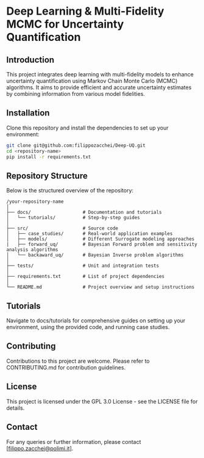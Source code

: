 # Deep Learning & Multi-Fidelity MCMC for Uncertainty Quantification

## Introduction
This project integrates deep learning with multi-fidelity models to enhance uncertainty quantification using Markov Chain Monte Carlo (MCMC) algorithms. It aims to provide efficient and accurate uncertainty estimates by combining information from various model fidelities.

## Installation
Clone this repository and install the dependencies to set up your environment:

```bash
git clone git@github.com:filippozacchei/Deep-UQ.git
cd <repository-name>
pip install -r requirements.txt
```

## Repository Structure

Below is the structured overview of the repository:

    /your-repository-name
    │
    ├── docs/                   # Documentation and tutorials
    │   └── tutorials/          # Step-by-step guides
    │
    ├── src/                    # Source code
    │   ├── case_studies/       # Real-world application examples
    │   ├── models/             # Different Surrogate modeling approaches
    |   ├── forward_uq/         # Bayesian Forward problem and sensitivity analysis algorithms
    │   └── backaward_uq/       # Bayesian Inverse problem algorithms
    │
    ├── tests/                  # Unit and integration tests
    │
    ├── requirements.txt        # List of project dependencies
    │
    └── README.md               # Project overview and setup instructions



## Tutorials
Navigate to docs/tutorials for comprehensive guides on setting up your environment, using the provided code, and running case studies.

## Contributing
Contributions to this project are welcome. Please refer to CONTRIBUTING.md for contribution guidelines.

## License
This project is licensed under the GPL 3.0 License - see the LICENSE file for details.

## Contact
For any queries or further information, please contact [filippo.zacchei@polimi.it].
